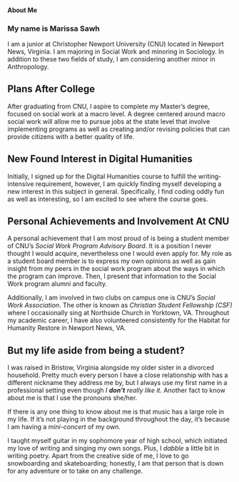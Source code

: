#### **About Me**
### My name is Marissa Sawh

I am a junior at Christopher Newport University (CNU) located in Newport News, Virginia. I am majoring in Social Work and minoring in Sociology. In addition to these two fields of study, I am considering another minor in Anthropology. 
## Plans After College
After graduating from CNU, I aspire to complete my Master’s degree, focused on social work at a macro level. A degree centered around macro social work will allow me to pursue jobs at the state level that involve implementing programs as well as creating and/or revising policies that can provide citizens with a better quality of life. 
## New Found Interest in Digital Humanities
Initially, I signed up for the Digital Humanities course to fulfill the writing-intensive requirement, however, I am quickly finding myself developing a new interest in this subject in general. Specifically, I find coding oddly fun as well as interesting, so I am excited to see where the course goes.
## Personal Achievements and Involvement At CNU
A personal achievement that I am most proud of is being a student member of CNU’s _Social Work Program Advisory Board_. It is a position I never thought I would acquire, nevertheless one I would even apply for. My role as a student board member is to express my own opinions as well as gain insight from my peers in the social work program about the ways in which the program can improve. Then, I present that information to the Social Work program alumni and faculty. 

Additionally, I am involved in two clubs on campus one is CNU’s _Social Work Association_. The other is known as _Christian Student Fellowship (CSF)_ where I occasionally sing at Northside Church in Yorktown, VA. Throughout my academic career, I have also volunteered consistently for the Habitat for Humanity Restore in Newport News, VA.
## But **my life** aside from being a student?
I was raised in Bristow, Virginia alongside my older sister in a divorced household. Pretty much every person I have a close relationship with has a different nickname they address me by, but I always use my first name in a professional setting even though _I **don’t** really like it_. Another fact to know about me is that I use the pronouns she/her. 

If there is any one thing to know about me is that music has a large role in my life. If it’s not playing in the background throughout the day, it’s because I am having a _mini-concert_ of my own. 

I taught myself guitar in my sophomore year of high school, which initiated my love of writing and singing my own songs. Plus, I _dabble_ a little bit in writing poetry. Apart from the creative side of me, I love to go snowboarding and skateboarding; honestly, I am that person that is down for any adventure or to take on any challenge.  
